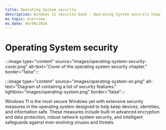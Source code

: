 ```yaml
---
title: Operating System security
description: Windows 11 security book - Operating System security chapter.
ms.topic: overview
ms.date: 04/09/2024
---
```


# Operating System security

:::image type="content" source="images/operating-system-security-cover.png" alt-text="Cover of the operating system security chapter." border="false":::

:::image type="content" source="images/operating-system-on.png" alt-text="Diagram of containng a list of security features." lightbox="images/operating-system.png" border="false":::

Windows 11 is the most secure Windows yet with extensive security measures in the operating system designed to help keep devices, identities, and information safe. These measures include built-in advanced encryption and data protection, robust network system security, and intelligent safeguards against ever-evolving viruses and threats.
